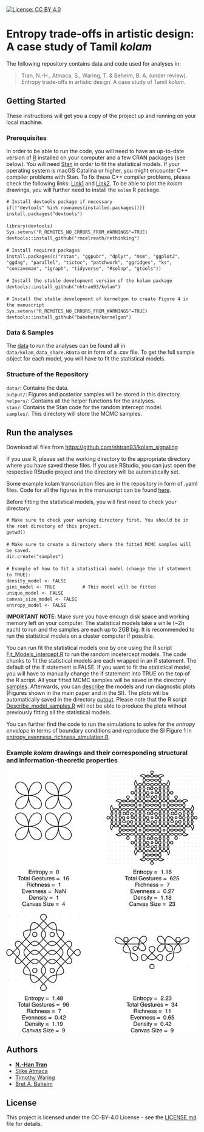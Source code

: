 [![License: CC BY 4.0](https://img.shields.io/badge/License-CC%20BY%204.0-lightgrey.svg)](https://creativecommons.org/licenses/by/4.0/)

# Entropy trade-offs in artistic design: A case study of Tamil *kolam*

The following repository contains data and code used for analyses in:

> Tran, N.-H., Atmaca, S., Waring, T. & Beheim, B. A. (under review). Entropy trade-offs in artistic design: A case study of Tamil *kolam*.

## Getting Started

These instructions will get you a copy of the project up and running on your local machine. 

### Prerequisites

In order to be able to run the code, you will need to have an up-to-date version of [R](https://www.r-project.org/) installed on your computer and a few CRAN packages (see below). You will need [Stan](https://mc-stan.org/) in order to fit the statistical models. If your operating system is macOS Catalina or higher, you might encounter C++ compiler problems with Stan. To fix these C++ compiler problems, please check the following links: [Link1](https://discourse.mc-stan.org/t/dealing-with-catalina-iii/12731) and [Link2](https://thecoatlessprofessor.com/programming/cpp/r-compiler-tools-for-rcpp-on-macos/). To be able to plot the *kolam* drawings, you will further need to install the `kolam` R package.

```
# Install devtools package if necessary
if(!"devtools" %in% rownames(installed.packages())) install.packages("devtools")

library(devtools)
Sys.setenv("R_REMOTES_NO_ERRORS_FROM_WARNINGS"=TRUE)
devtools::install_github("rmcelreath/rethinking")

# Install required packages
install.packages(c("rstan", "ggpubr", "dplyr", "msm", "ggplot2", "ggdag", "parallel", "tictoc", "patchwork", "ggridges", "ks", "concaveman", "igraph", "tidyverse", "Rsolnp", "gtools"))

# Install the stable development version of the kolam package
devtools::install_github("nhtran93/kolam")

# Install the stable development of kernelgon to create Figure 4 in the manuscript
Sys.setenv("R_REMOTES_NO_ERRORS_FROM_WARNINGS"=TRUE)
devtools::install_github("babeheim/kernelgon")
```

### Data & Samples
The [data](data/) to run the analyses can be found all in `data/kolam_data_share.RData` or in form of a .csv file. To get the full sample object for each model, you will have to fit the statistical models.

### Structure of the Repository
`data/`: Contains the data.  
`output/`: Figures and posterior samples will be stored in this directory.  
`helpers/`: Contains all the helper functions for the analyses.  
`stan/`: Contains the Stan code for the random intercept model.  
`samples/`: This directory will store the MCMC samples.  

## Run the analyses
Download all files from https://github.com/nhtran93/kolam_signaling

If you use R, please set the working directory to the appropriate directory where you have saved these files. If you use RStudio, you can just open the respective RStudio project and the directory will be automatically set.

Some example kolam transcription files are in the repository in form of .yaml files. Code for all the figures in the manuscript can be found [here](Explore_data.R).

Before fitting the statistical models, you will first need to check your directory:
```
# Make sure to check your working directory first. You should be in the root directory of this project. 
getwd()

# Make sure to create a directory where the fitted MCMC samples will be saved.
dir.create("samples")

# Example of how to fit a statistical model (change the if statement to TRUE):
density_model <- FALSE
gini_model <- TRUE          # This model will be fitted
unique_model <- FALSE
canvas_size_model <- FALSE
entropy_model <- FALSE

```
**IMPORTANT NOTE**: Make sure you have enough disk space and working memory left on your computer. The statistical models take a while (~2h each) to run and the samples are each up to 2GB big. It is recommended to run the statistical models on a cluster computer if possible.

You can run fit the statistical models one by one using the R script [Fit_Models_intercept.R](./Fit_Models_intercept.R) to run the random incetercept models. The code chunks to fit the statistical models are each wrapped in an if statement. The default of the if statement is FALSE. If you want to fit the statistical model, you will have to manually change the if statement into TRUE on the top of the R script. All your fitted MCMC samples will be saved in the directory [samples](./samples/). Afterwards, you can [describe](./Describe_model_samples.R) the models and run diagnostic plots (Figures shown in the main paper and in the SI). The plots will be automatically saved in the directory [output](./output/). Please note that the R script [Describe_model_samples.R](./Describe_model_samples.R) will not be able to produce the plots without previously fitting all the statistical models.

You can further find the code to run the simulations to solve for the *entropy envelope* in terms of boundary conditions and reproduce the SI Figure 1 in [entropy_evenness_richness_simulation.R](./entropy_evenness_richness_simulaton.R). 

### Example *kolam* drawings and their corresponding structural and information-theoretic properties

![Example *kolam* drawings and their corresponding structural and information-theoretic properties](output/kolam_examples.png)

## Authors

* **[N.-Han Tran](https://www.eva.mpg.de/ecology/staff/han-tran/index.html)**
* [Silke Atmaca](https://www.eva.mpg.de/ecology/staff/silke-atmaca/index.html)
* [Timothy Waring](https://timwaring.info/)
* [Bret A. Beheim](https://www.babeheim.com/)


## License

This project is licensed under the CC-BY-4.0 License - see the [LICENSE.md](LICENSE.md) file for details.
